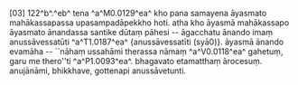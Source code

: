 [03] 122^b^.^eb^ tena ^a^M0.0129^ea^ kho pana samayena āyasmato mahākassapassa upasampadāpekkho hoti.  atha kho āyasmā mahākassapo āyasmato ānandassa santike dūtaṃ pāhesi -- āgacchatu  ānando imaṃ anussāvessatūti ^a^T1.0187^ea^ {anussāvessatīti (syā0)}. āyasmā ānando evamāha -- ``nāhaṃ ussahāmi therassa  nāmaṃ ^a^V0.0118^ea^ gahetuṃ, garu me thero''ti ^a^P1.0093^ea^. bhagavato etamatthaṃ ārocesuṃ.  anujānāmi, bhikkhave, gottenapi anussāvetunti.